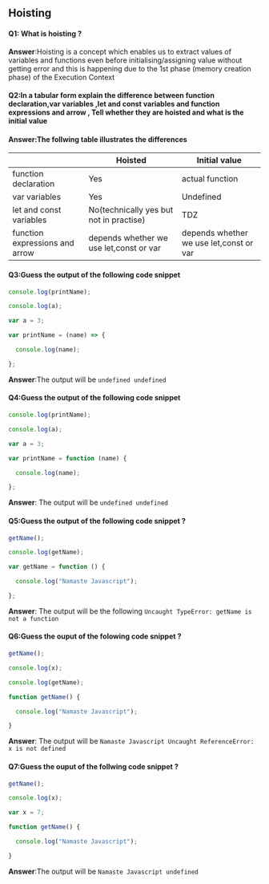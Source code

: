 ## Hoisting 

#### Q1: What is hoisting ? 

**Answer**:Hoisting is a concept which enables us to extract values of variables and functions even before initialising/assigning value without getting error and this is happening due to the 1st phase (memory creation phase) of the Execution Context

#### Q2:In a tabular form explain the difference between function declaration,var variables ,let and const variables and function expressions and arrow , Tell whether they are hoisted and what is the initial value 

#### **Answer**:The follwing table illustrates the  differences 

|                                | Hoisted                                 | Initial value                           |
| ------------------------------ | --------------------------------------- | --------------------------------------- |
| function declaration           | Yes                                     | actual function                         |
| var variables                  | Yes                                     | Undefined                               |
| let and const variables        | No(technically yes but not in practise) | TDZ                                     |
| function expressions and arrow | depends whether we use let,const or var | depends whether we use let,const or var |

#### Q3:Guess the output of the following code snippet 

```javascript
console.log(printName);

console.log(a);

var a = 3;

var printName = (name) => {

  console.log(name);

};
```

**Answer**:The output will be `undefined undefined`

#### Q4:Guess the output of the following code snippet 

```javascript
console.log(printName);

console.log(a);

var a = 3;

var printName = function (name) {

  console.log(name);

}; 
```

**Answer**: The output will be `undefined undefined`

#### Q5:Guess the output of the following code snippet ? 

```javascript
getName();

console.log(getName);

var getName = function () {

  console.log("Namaste Javascript");

}; 
```

**Answer**: The output will be the following `Uncaught TypeError: getName is not a function` 

#### Q6:Guess the ouput of the folowing code snippet ? 

```javascript
getName();

console.log(x);

console.log(getName);

function getName() {

  console.log("Namaste Javascript");

}
```

**Answer**: The output will be `Namaste Javascript Uncaught ReferenceError: x is not defined`

#### Q7:Guess the ouput of the follwing code snippet ?

```javascript
getName();

console.log(x);

var x = 7;

function getName() {

  console.log("Namaste Javascript");

}
```

**Answer**:The output will be `Namaste Javascript undefined` 